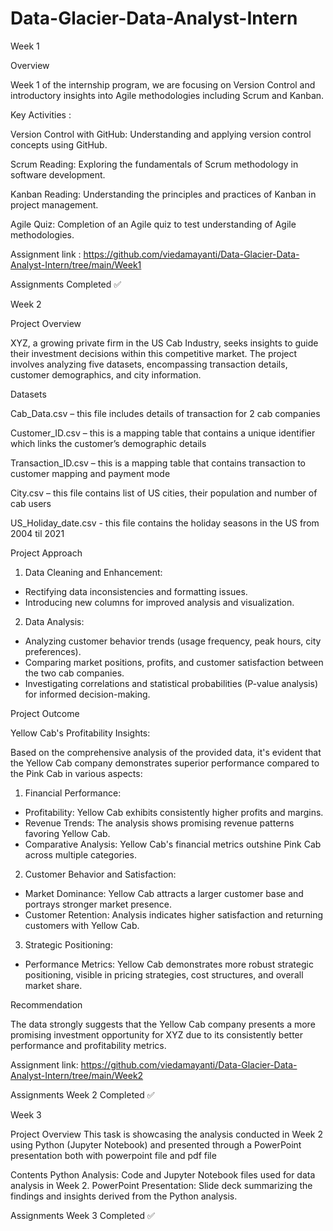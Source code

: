 # Data-Glacier-Data-Analyst-Intern

Week 1

Overview

Week 1 of the internship program, we are focusing on Version Control and introductory insights into Agile methodologies including Scrum and Kanban.

Key Activities :

Version Control with GitHub: Understanding and applying version control concepts using GitHub.

Scrum Reading: Exploring the fundamentals of Scrum methodology in software development.

Kanban Reading: Understanding the principles and practices of Kanban in project management.

Agile Quiz: Completion of an Agile quiz to test understanding of Agile methodologies.

Assignment link : https://github.com/viedamayanti/Data-Glacier-Data-Analyst-Intern/tree/main/Week1

Assignments Completed ✅

Week 2

Project Overview

XYZ, a growing private firm in the US Cab Industry, seeks insights to guide their investment decisions within this competitive market. The project involves analyzing five datasets, encompassing transaction details, customer demographics, and city information.

Datasets

Cab_Data.csv – this file includes details of transaction for 2 cab companies

Customer_ID.csv – this is a mapping table that contains a unique identifier which links the customer’s demographic details

Transaction_ID.csv – this is a mapping table that contains transaction to customer mapping and payment mode

City.csv – this file contains list of US cities, their population and number of cab users

US_Holiday_date.csv - this file contains the holiday seasons in the US from 2004 til 2021

Project Approach

1. Data Cleaning and Enhancement:

- Rectifying data inconsistencies and formatting issues.
- Introducing new columns for improved analysis and visualization.

2. Data Analysis:

- Analyzing customer behavior trends (usage frequency, peak hours, city preferences).
- Comparing market positions, profits, and customer satisfaction between the two cab companies.
- Investigating correlations and statistical probabilities (P-value analysis) for informed decision-making.

Project Outcome

Yellow Cab's Profitability Insights:

Based on the comprehensive analysis of the provided data, it's evident that the Yellow Cab company demonstrates superior performance compared to the Pink Cab in various aspects:

1. Financial Performance:

- Profitability: Yellow Cab exhibits consistently higher profits and margins.
- Revenue Trends: The analysis shows promising revenue patterns favoring Yellow Cab.
- Comparative Analysis: Yellow Cab's financial metrics outshine Pink Cab across multiple categories.

2. Customer Behavior and Satisfaction:

- Market Dominance: Yellow Cab attracts a larger customer base and portrays stronger market presence.
- Customer Retention: Analysis indicates higher satisfaction and returning customers with Yellow Cab.

3. Strategic Positioning:

- Performance Metrics: Yellow Cab demonstrates more robust strategic positioning, visible in pricing strategies, cost structures, and overall market share.

Recommendation

The data strongly suggests that the Yellow Cab company presents a more promising investment opportunity for XYZ due to its consistently better performance and profitability metrics.

Assignment link: https://github.com/viedamayanti/Data-Glacier-Data-Analyst-Intern/tree/main/Week2

Assignments Week 2 Completed ✅

Week 3

Project Overview
This task is showcasing the analysis conducted in Week 2 using Python (Jupyter Notebook) and presented through a PowerPoint presentation both with powerpoint file and pdf file

Contents
Python Analysis: Code and Jupyter Notebook files used for data analysis in Week 2.
PowerPoint Presentation: Slide deck summarizing the findings and insights derived from the Python analysis.

Assignments Week 3 Completed ✅
